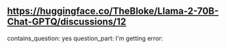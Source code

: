 ## https://huggingface.co/TheBloke/Llama-2-70B-Chat-GPTQ/discussions/12

contains_question: yes
question_part: I'm getting error: 